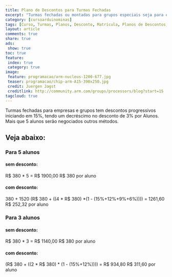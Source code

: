 ```yaml
---
title: Plano de Descontos para Turmas Fechadas
excerpt: "Turmas fechadas ou montadas para grupos especiais seja para empresas ou escolas tem descontos progressivos conforme sugerido nesta tabela, consulte para turmas especiais em escolas particulares do ensino médio"
category: [cursoarduinominas]
tags: [Curso, Turmas, Planos, Desconto, Matrícula, Planos de Descontos, Turmas Fechadas, Ensino Médio, Escola Privada, Escola Particular, Curso Particular, Agenda de Cursos, Arduino, Due, Tre, Uno, Mega, Zero]
layout: article
comments: true
share: true
ads:
 show: true
toc: true
feature:
 index: true
 category: true
image:
 feature: programacao/arm-nucleus-1200-677.jpg
 teaser: programacao/chip-arm-A15-390x250.jpg
 credit: Juergen Jagst
 creditlink: http://community.arm.com/groups/processors/blog?start=15
tagcloud: true
---
```


Turmas fechadas para empresas e grupos tem descontos progressivos iniciando em 15%, tendo um decréscimo no desconto de 3% por Alunos. Mais que 5 alunos serão negociados outros métodos.

## Veja abaixo:

### Para 5 alunos
#### sem desconto:
R$ 380 * 5 = R$ 1900,00
R$ 380 por aluno

#### com desconto:
380 + 1520 
(R$ 380 + ((4 * R$ 380) *(1 - (15%+12%+9%+6%)))) = 1261,60 
R$ 252,32 por aluno


### Para 3 alunos
#### sem desconto:
R$ 380 * 3 = R$ 1140,00
R$ 380 por aluno

#### com desconto:
(R$ 380 + ((2 * R$ 380) * (1 - (15%+12%)))) = R$ 934,80 
R$ 311,60 por aluno
